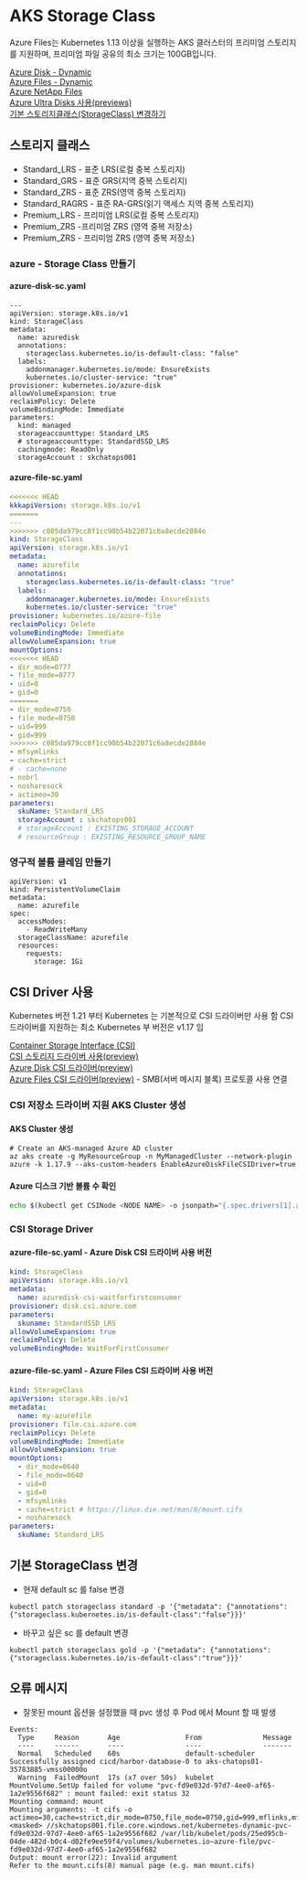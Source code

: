 # AKS Storage Class
Azure Files는 Kubernetes 1.13 이상을 실행하는 AKS 클러스터의 프리미엄 스토리지를 지원하며, 프리미엄 파일 공유의 최소 크기는 100GB입니다.



[Azure Disk - Dynamic](https://docs.microsoft.com/ko-kr/azure/aks/azure-disks-dynamic-pv)  
[Azure Files - Dynamic](https://docs.microsoft.com/ko-kr/azure/aks/azure-files-dynamic-pv)  
[Azure NetApp Files](https://docs.microsoft.com/ko-kr/azure/aks/azure-netapp-files)  
[Azure Ultra Disks 사용(previews)](https://docs.microsoft.com/ko-kr/azure/aks/use-ultra-disks)  
[기본 스토리지클래스(StorageClass) 변경하기](https://kubernetes.io/ko/docs/tasks/administer-cluster/change-default-storage-class/)


## 스토리지 클래스
- Standard_LRS - 표준 LRS(로컬 중복 스토리지)
- Standard_GRS - 표준 GRS(지역 중복 스토리지)
- Standard_ZRS - 표준 ZRS(영역 중복 스토리지)
- Standard_RAGRS - 표준 RA-GRS(읽기 액세스 지역 중복 스토리지)
- Premium_LRS - 프리미엄 LRS(로컬 중복 스토리지)
- Premium_ZRS -프리미엄 ZRS (영역 중복 저장소)
- Premium_ZRS - 프리미엄 ZRS (영역 중복 저장소)  

### azure - Storage Class 만들기

#### azure-disk-sc.yaml
```
---
apiVersion: storage.k8s.io/v1
kind: StorageClass
metadata:
  name: azuredisk
  annotations:
    storageclass.kubernetes.io/is-default-class: "false"
  labels:
    addonmanager.kubernetes.io/mode: EnsureExists
    kubernetes.io/cluster-service: "true"
provisioner: kubernetes.io/azure-disk
allowVolumeExpansion: true
reclaimPolicy: Delete
volumeBindingMode: Immediate
parameters:
  kind: managed
  storageaccounttype: Standard_LRS
  # storageaccounttype: StandardSSD_LRS
  cachingmode: ReadOnly
  storageAccount : skchatops001
```
#### azure-file-sc.yaml
```yaml
<<<<<<< HEAD
kkkapiVersion: storage.k8s.io/v1
=======
---
>>>>>>> c085da979cc8f1cc90b54b22071c6a8ecde2884e
kind: StorageClass
apiVersion: storage.k8s.io/v1
metadata:
  name: azurefile
  annotations:
    storageclass.kubernetes.io/is-default-class: "true"
  labels:
    addonmanager.kubernetes.io/mode: EnsureExists
    kubernetes.io/cluster-service: "true"
provisioner: kubernetes.io/azure-file
reclaimPolicy: Delete
volumeBindingMode: Immediate
allowVolumeExpansion: true
mountOptions:
<<<<<<< HEAD
- dir_mode=0777
- file_mode=0777
- uid=0
- gid=0
=======
- dir_mode=0750
- file_mode=0750
- uid=999
- gid=999
>>>>>>> c085da979cc8f1cc90b54b22071c6a8ecde2884e
- mfsymlinks
- cache=strict
# - cache=none
- nobrl
- nosharesock
- actimeo=30
parameters:
  skuName: Standard_LRS
  storageAccount : skchatops001
  # storageAccount : EXISTING_STORAGE_ACCOUNT
  # resourceGroup : EXISTING_RESOURCE_GROUP_NAME
```



### 영구적 볼륨 클레임 만들기

```
apiVersion: v1
kind: PersistentVolumeClaim
metadata:
  name: azurefile
spec:
  accessModes:
    - ReadWriteMany
  storageClassName: azurefile
  resources:
    requests:
      storage: 1Gi
```

## CSI Driver 사용
Kubernetes 버전 1.21 부터 Kubernetes 는 기본적으로 CSI 드라이버만 사용 함 
CSI 드라이버를 지원하는 최소 Kubernetes 부 버전은 v1.17 임 

[Container Storage Interface (CSI)](https://github.com/container-storage-interface/spec/blob/master/spec.md)  
[CSI 스토리지 드라이버 사용(preview)](https://docs.microsoft.com/ko-kr/azure/aks/csi-storage-drivers)  
[Azure Disk CSI 드라이버(preview)](https://docs.microsoft.com/ko-kr/azure/aks/azure-disk-csi)  
[Azure Files CSI 드라이버(preview)](https://docs.microsoft.com/ko-kr/azure/aks/azure-files-csi)  - SMB(서버 메시지 블록) 프로토콜 사용 연결  

### CSI 저장소 드라이버 지원 AKS Cluster 생성
#### AKS Cluster 생성
```
# Create an AKS-managed Azure AD cluster
az aks create -g MyResourceGroup -n MyManagedCluster --network-plugin azure -k 1.17.9 --aks-custom-headers EnableAzureDiskFileCSIDriver=true
```

#### Azure 디스크 기반 볼륨 수 확인
```bash
echo $(kubectl get CSINode <NODE NAME> -o jsonpath="{.spec.drivers[1].allocatable.count}")
```


### CSI Storage Driver
#### azure-file-sc.yaml - Azure Disk CSI 드라이버 사용 버전
```yaml
kind: StorageClass
apiVersion: storage.k8s.io/v1
metadata:
  name: azuredisk-csi-waitforfirstconsumer
provisioner: disk.csi.azure.com
parameters:
  skuname: StandardSSD_LRS 
allowVolumeExpansion: true
reclaimPolicy: Delete
volumeBindingMode: WaitForFirstConsumer
```

#### azure-file-sc.yaml - Azure Files CSI 드라이버 사용 버전
```yaml
kind: StorageClass
apiVersion: storage.k8s.io/v1
metadata:
  name: my-azurefile
provisioner: file.csi.azure.com
reclaimPolicy: Delete
volumeBindingMode: Immediate
allowVolumeExpansion: true
mountOptions:
  - dir_mode=0640
  - file_mode=0640
  - uid=0
  - gid=0
  - mfsymlinks
  - cache=strict # https://linux.die.net/man/8/mount.cifs
  - nosharesock
parameters:
  skuName: Standard_LRS
```

## 기본 StorageClass 변경
- 현재 default sc 를 false 변경
```
kubectl patch storageclass standard -p '{"metadata": {"annotations":{"storageclass.kubernetes.io/is-default-class":"false"}}}'
```
- 바꾸고 싶은 sc 를 default 변경
```
kubectl patch storageclass gold -p '{"metadata": {"annotations":{"storageclass.kubernetes.io/is-default-class":"true"}}}'
```

## 오류 메시지
- 잘못된 mount 옵션을 설정했을 때 pvc 생성 후 Pod 에서 Mount 할 때 발생
```
Events:
  Type     Reason       Age                From               Message
  ----     ------       ----               ----               -------
  Normal   Scheduled    60s                default-scheduler  Successfully assigned cicd/harbor-database-0 to aks-chatops01-35783885-vmss00000o
  Warning  FailedMount  17s (x7 over 50s)  kubelet            MountVolume.SetUp failed for volume "pvc-fd9e032d-97d7-4ee0-af65-1a2e9556f682" : mount failed: exit status 32
Mounting command: mount
Mounting arguments: -t cifs -o actimeo=30,cache=strict,dir_mode=0750,file_mode=0750,gid=999,mflinks,mfsymlinks,nobrl,nosharesock,uid=999,vers=3.0,<masked> //skchatops001.file.core.windows.net/kubernetes-dynamic-pvc-fd9e032d-97d7-4ee0-af65-1a2e9556f682 /var/lib/kubelet/pods/25ed95cb-04de-482d-b0c4-d02fe9ee59f4/volumes/kubernetes.io~azure-file/pvc-fd9e032d-97d7-4ee0-af65-1a2e9556f682
Output: mount error(22): Invalid argument
Refer to the mount.cifs(8) manual page (e.g. man mount.cifs)
```